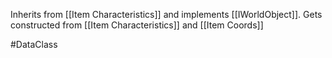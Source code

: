 Inherits from [[Item Characteristics]] and implements [[IWorldObject]].
Gets constructed from [[Item Characteristics]] and [[Item Coords]]

#DataClass 